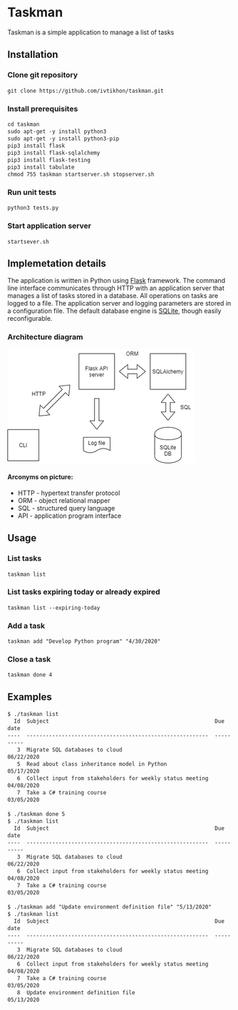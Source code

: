 # Taskman

Taskman is a simple application to manage a list of tasks 

## Installation

### Clone git repository
```
git clone https://github.com/ivtikhon/taskman.git
```
### Install prerequisites
```
cd taskman
sudo apt-get -y install python3
sudo apt-get -y install python3-pip
pip3 install flask
pip3 install flask-sqlalchemy
pip3 install flask-testing
pip3 install tabulate
chmod 755 taskman startserver.sh stopserver.sh
```
### Run unit tests
```
python3 tests.py
```
### Start application server
```
startsever.sh
```

## Implemetation details

The application is written in Python using [Flask](https://palletsprojects.com/p/flask/) framework. The command line interface communicates through HTTP with an application server that manages a list of tasks stored in a database. All operations on tasks are logged to a file. The application server and logging parameters are stored in a configuration file. The default database engine is [SQLite](https://www.sqlite.org/), though easily reconfigurable.

### Architecture diagram
![diagram](./diagram.png)
#### Arconyms on picture:
* HTTP - hypertext transfer protocol
* ORM - object relational mapper
* SQL - structured query language
* API - application program interface

## Usage
### List tasks
```
taskman list
```
### List tasks expiring today or already expired
```
taskman list --expiring-today
```
### Add a task
```
taskman add "Develop Python program" "4/30/2020"
```
### Close a task
```
taskman done 4
```

## Examples
```
$ ./taskman list
  Id  Subject                                                    Due date
----  ---------------------------------------------------------  ----------
   3  Migrate SQL databases to cloud                             06/22/2020
   5  Read about class inheritance model in Python               05/17/2020
   6  Collect input from stakeholders for weekly status meeting  04/08/2020
   7  Take a C# training course                                  03/05/2020

$ ./taskman done 5
$ ./taskman list
  Id  Subject                                                    Due date
----  ---------------------------------------------------------  ----------
   3  Migrate SQL databases to cloud                             06/22/2020
   6  Collect input from stakeholders for weekly status meeting  04/08/2020
   7  Take a C# training course                                  03/05/2020

$ ./taskman add "Update environment definition file" "5/13/2020"
$ ./taskman list
  Id  Subject                                                    Due date
----  ---------------------------------------------------------  ----------
   3  Migrate SQL databases to cloud                             06/22/2020
   6  Collect input from stakeholders for weekly status meeting  04/08/2020
   7  Take a C# training course                                  03/05/2020
   8  Update environment definition file                         05/13/2020
```